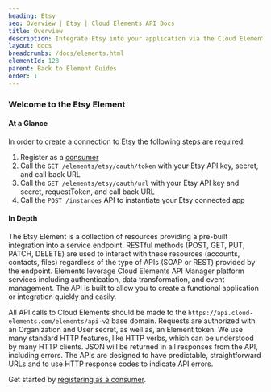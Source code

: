 ```yaml
---
heading: Etsy
seo: Overview | Etsy | Cloud Elements API Docs
title: Overview
description: Integrate Etsy into your application via the Cloud Elements APIs.
layout: docs
breadcrumbs: /docs/elements.html
elementId: 128
parent: Back to Element Guides
order: 1
---
```


### Welcome to the Etsy Element


#### At a Glance

In order to create a connection to Etsy the following steps are required:

1. Register as a [consumer](etsy-endpoint-setup.html)
2. Call the `GET /elements/etsy/oauth/token` with your Etsy API key, secret, and call back URL
3. Call the `GET /elements/etsy/oauth/url` with your Etsy API key and secret, requestToken, and call back URL
4. Call the `POST /instances` API to instantiate your Etsy connected app

#### In Depth

The Etsy Element is a collection of resources providing a pre-built integration into a service endpoint. RESTful methods (POST, GET, PUT, PATCH, DELETE) are used to interact with these resources (accounts, contacts, files) regardless of the type of APIs (SOAP or REST) provided by the endpoint. Elements leverage Cloud Elements API Manager platform services including authentication, data transformation, and event management.  The API is built to allow you to create a functional application or integration quickly and easily.

All API calls to Cloud Elements should be made to the `https://api.cloud-elements.com/elements/api-v2` base domain. Requests are authorized with an Organization and User secret, as well as, an Element token.  We use many standard HTTP features, like HTTP verbs, which can be understood by many HTTP clients. JSON will be returned in all responses from the API, including errors. The APIs are designed to have predictable, straightforward URLs and to use HTTP response codes to indicate API errors.

Get started by [registering as a consumer](etsy-endpoint-setup.html).
